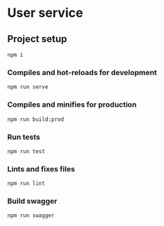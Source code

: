 # User service

## Project setup
```
npm i
```

### Compiles and hot-reloads for development
```
npm run serve
```

### Compiles and minifies for production
```
npm run build:prod
```

### Run tests
```
npm run test
```

### Lints and fixes files
```
npm run lint
```

### Build swagger
```
npm run swagger
```
